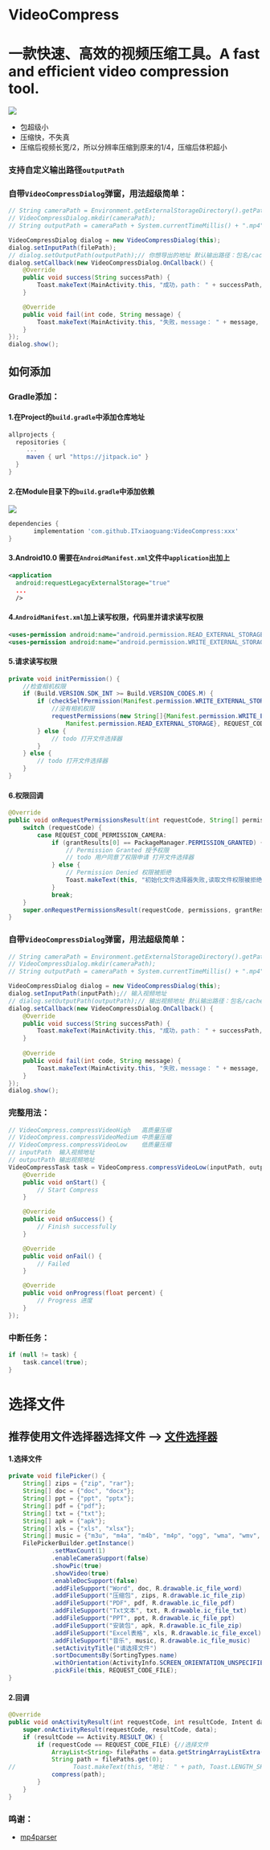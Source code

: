 # VideoCompress
# 一款快速、高效的视频压缩工具。A fast and efficient video compression tool.
[![](https://jitpack.io/v/ITxiaoguang/VideoCompress.svg)](https://jitpack.io/#ITxiaoguang/VideoCompress)

- 包超级小
- 压缩快，不失真
- 压缩后视频长宽/2，所以分辨率压缩到原来的1/4，压缩后体积超小

### 支持自定义输出路径`outputPath`

### 自带`VideoCompressDialog`弹窗，用法超级简单：

```java
// String cameraPath = Environment.getExternalStorageDirectory().getPath() + "/DCIM/Camera/";
// VideoCompressDialog.mkdir(cameraPath);
// String outputPath = cameraPath + System.currentTimeMillis() + ".mp4";

VideoCompressDialog dialog = new VideoCompressDialog(this);
dialog.setInputPath(filePath);
// dialog.setOutputPath(outputPath);// 你想导出的地址 默认输出路径：包名/cache/videoCompress/compressedMp4.mp4
dialog.setCallback(new VideoCompressDialog.OnCallback() {
    @Override
    public void success(String successPath) {
        Toast.makeText(MainActivity.this, "成功，path： " + successPath, Toast.LENGTH_SHORT).show();
    }

    @Override
    public void fail(int code, String message) {
        Toast.makeText(MainActivity.this, "失败，message： " + message, Toast.LENGTH_SHORT).show();
    }
});
dialog.show();
```

## 如何添加
### Gradle添加：
#### 1.在Project的`build.gradle`中添加仓库地址

``` gradle
allprojects {
  repositories {
     ...
     maven { url "https://jitpack.io" }
  }
}
```

#### 2.在Module目录下的`build.gradle`中添加依赖

[![](https://jitpack.io/v/ITxiaoguang/VideoCompress.svg)](https://jitpack.io/#ITxiaoguang/VideoCompress)

``` gradle
dependencies {
       implementation 'com.github.ITxiaoguang:VideoCompress:xxx'
}
```

#### 3.Android10.0 需要在`AndroidManifest.xml`文件中`application`出加上
```xml
<application
  android:requestLegacyExternalStorage="true"
  ...
  />
```

#### 4.`AndroidManifest.xml`加上读写权限，代码里并请求读写权限
```xml
<uses-permission android:name="android.permission.READ_EXTERNAL_STORAGE" />
<uses-permission android:name="android.permission.WRITE_EXTERNAL_STORAGE" />
```

#### 5.请求读写权限
```java
private void initPermission() {
    //检查相机权限
    if (Build.VERSION.SDK_INT >= Build.VERSION_CODES.M) {
        if (checkSelfPermission(Manifest.permission.WRITE_EXTERNAL_STORAGE) != PackageManager.PERMISSION_GRANTED) {
            //没有相机权限
            requestPermissions(new String[]{Manifest.permission.WRITE_EXTERNAL_STORAGE,
                Manifest.permission.READ_EXTERNAL_STORAGE}, REQUEST_CODE_PERMISSION_CAMERA);
        } else {
            // todo 打开文件选择器
        }
    } else {
        // todo 打开文件选择器
    }
}
```

#### 6.权限回调
```java
@Override
public void onRequestPermissionsResult(int requestCode, String[] permissions, int[] grantResults) {
    switch (requestCode) {
        case REQUEST_CODE_PERMISSION_CAMERA:
            if (grantResults[0] == PackageManager.PERMISSION_GRANTED) {
                // Permission Granted 授予权限
                // todo 用户同意了权限申请 打开文件选择器
            } else {
                // Permission Denied 权限被拒绝
                Toast.makeText(this, "初始化文件选择器失败,读取文件权限被拒绝", Toast.LENGTH_SHORT).show();
            }
            break;
    }
    super.onRequestPermissionsResult(requestCode, permissions, grantResults);
}
```

### 自带`VideoCompressDialog`弹窗，用法超级简单：

```java
// String cameraPath = Environment.getExternalStorageDirectory().getPath() + "/DCIM/Camera/";
// VideoCompressDialog.mkdir(cameraPath);
// String outputPath = cameraPath + System.currentTimeMillis() + ".mp4";

VideoCompressDialog dialog = new VideoCompressDialog(this);
dialog.setInputPath(inputPath);// 输入视频地址
// dialog.setOutputPath(outputPath);// 输出视频地址 默认输出路径：包名/cache/videoCompress/compressedMp4.mp4
dialog.setCallback(new VideoCompressDialog.OnCallback() {
    @Override
    public void success(String successPath) {
        Toast.makeText(MainActivity.this, "成功，path： " + successPath, Toast.LENGTH_SHORT).show();
    }
    
    @Override
    public void fail(int code, String message) {
        Toast.makeText(MainActivity.this, "失败，message： " + message, Toast.LENGTH_SHORT).show();
    }
});
dialog.show();
```

### 完整用法：

```java
// VideoCompress.compressVideoHigh   高质量压缩
// VideoCompress.compressVideoMedium 中质量压缩
// VideoCompress.compressVideoLow    低质量压缩
// inputPath  输入视频地址
// outputPath 输出视频地址
VideoCompressTask task = VideoCompress.compressVideoLow(inputPath, outputPath, new VideoCompress.CompressListener() {
    @Override
    public void onStart() {
        // Start Compress
    }

    @Override
    public void onSuccess() {
        // Finish successfully
    }

    @Override
    public void onFail() {
        // Failed
    }

    @Override
    public void onProgress(float percent) {
        // Progress 进度
    }
});
```
### 中断任务：
```java
if (null != task) {
    task.cancel(true);
}
```

# 选择文件

## 推荐使用文件选择器选择文件 --> [文件选择器](https://github.com/ITxiaoguang/FilePicker)

#### 1.选择文件
```java
private void filePicker() {
    String[] zips = {"zip", "rar"};
    String[] doc = {"doc", "docx"};
    String[] ppt = {"ppt", "pptx"};
    String[] pdf = {"pdf"};
    String[] txt = {"txt"};
    String[] apk = {"apk"};
    String[] xls = {"xls", "xlsx"};
    String[] music = {"m3u", "m4a", "m4b", "m4p", "ogg", "wma", "wmv", "ogg", "rmvb", "mp2", "mp3", "aac", "awb", "amr", "mka"};
    FilePickerBuilder.getInstance()
            .setMaxCount(1)
            .enableCameraSupport(false)
            .showPic(true)
            .showVideo(true)
            .enableDocSupport(false)
            .addFileSupport("Word", doc, R.drawable.ic_file_word)
            .addFileSupport("压缩包", zips, R.drawable.ic_file_zip)
            .addFileSupport("PDF", pdf, R.drawable.ic_file_pdf)
            .addFileSupport("Txt文本", txt, R.drawable.ic_file_txt)
            .addFileSupport("PPT", ppt, R.drawable.ic_file_ppt)
            .addFileSupport("安装包", apk, R.drawable.ic_file_zip)
            .addFileSupport("Excel表格", xls, R.drawable.ic_file_excel)
            .addFileSupport("音乐", music, R.drawable.ic_file_music)
            .setActivityTitle("请选择文件")
            .sortDocumentsBy(SortingTypes.name)
            .withOrientation(ActivityInfo.SCREEN_ORIENTATION_UNSPECIFIED)
            .pickFile(this, REQUEST_CODE_FILE);
}
```

#### 2.回调
```java
@Override
public void onActivityResult(int requestCode, int resultCode, Intent data) {
    super.onActivityResult(requestCode, resultCode, data);
    if (resultCode == Activity.RESULT_OK) {
        if (requestCode == REQUEST_CODE_FILE) {//选择文件
            ArrayList<String> filePaths = data.getStringArrayListExtra(FilePickerConst.KEY_SELECTED_DOCS);
            String path = filePaths.get(0);
//                Toast.makeText(this, "地址： " + path, Toast.LENGTH_SHORT).show();
            compress(path);
        }
    }
}
```

### 鸣谢：
- [mp4parser](https://github.com/sannies/mp4parser)
